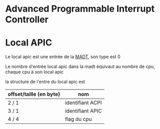 # Advanced Programmable Interrupt Controller

# Local APIC

Le local apic est une entrée de la [MADT](documentation/x86_64/périphériques/MADT/), son type est 0

Le nombre d'entrée local apic dans la madt équivaut au nombre de cpu, chaque cpu à son local apic

la structure de l'entre  du local apic est

| offset/taille (en byte)  | nom |
|-----|-----|
| 2 / 1   |identifiant ACPI  |
| 3 / 1   |identifiant APIC |
| 4 / 4   | flag du cpu |
